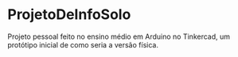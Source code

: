 # ProjetoDeInfoSolo
Projeto pessoal feito no ensino médio em Arduino no Tinkercad, um protótipo inicial de como seria a versão física.
